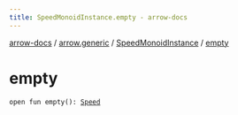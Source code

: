 ```yaml
---
title: SpeedMonoidInstance.empty - arrow-docs
---
```


[arrow-docs](../../index.html) / [arrow.generic](../index.html) / [SpeedMonoidInstance](index.html) / [empty](./empty.html)

# empty

`open fun empty(): `[`Speed`](../-speed/index.html)